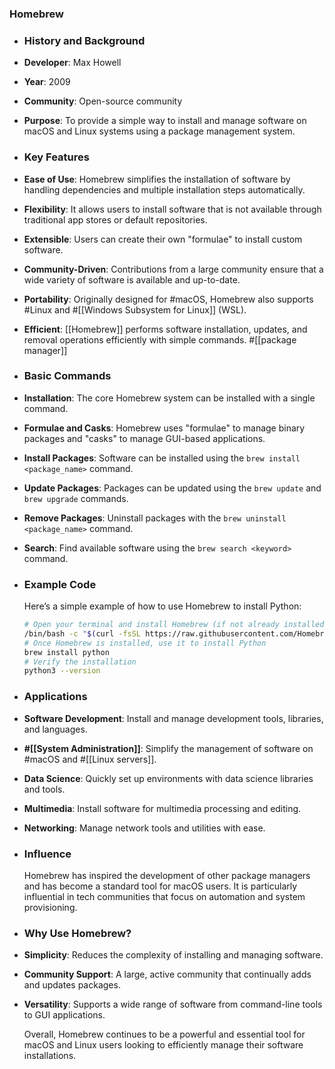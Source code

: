 ### **Homebrew**
- ### **History and Background**
- **Developer**: Max Howell
- **Year**: 2009
- **Community**: Open-source community
- **Purpose**: To provide a simple way to install and manage software on macOS and Linux systems using a package management system.
- ### **Key Features**
- **Ease of Use**: Homebrew simplifies the installation of software by handling dependencies and multiple installation steps automatically.
- **Flexibility**: It allows users to install software that is not available through traditional app stores or default repositories.
- **Extensible**: Users can create their own "formulae" to install custom software.
- **Community-Driven**: Contributions from a large community ensure that a wide variety of software is available and up-to-date.
- **Portability**: Originally designed for #macOS, Homebrew also supports #Linux and #[[Windows Subsystem for Linux]] (WSL).
- **Efficient**: [[Homebrew]] performs software installation, updates, and removal operations efficiently with simple commands. #[[package manager]]
- ### **Basic Commands**
- **Installation**: The core Homebrew system can be installed with a single command.
- **Formulae and Casks**: Homebrew uses "formulae" to manage binary packages and "casks" to manage GUI-based applications.
- **Install Packages**: Software can be installed using the `brew install <package_name>` command.
- **Update Packages**: Packages can be updated using the `brew update` and `brew upgrade` commands.
- **Remove Packages**: Uninstall packages with the `brew uninstall <package_name>` command.
- **Search**: Find available software using the `brew search <keyword>` command.
- ### **Example Code**
  
  Here’s a simple example of how to use Homebrew to install Python:
  
  ```sh
  # Open your terminal and install Homebrew (if not already installed)
  /bin/bash -c "$(curl -fsSL https://raw.githubusercontent.com/Homebrew/install/HEAD/install.sh)"
  # Once Homebrew is installed, use it to install Python
  brew install python
  # Verify the installation
  python3 --version
  ```
- ### **Applications**
- **Software Development**: Install and manage development tools, libraries, and languages.
- **#[[System Administration]]**: Simplify the management of software on #macOS and #[[Linux servers]].
- **Data Science**: Quickly set up environments with data science libraries and tools.
- **Multimedia**: Install software for multimedia processing and editing.
- **Networking**: Manage network tools and utilities with ease.
- ### **Influence**
  
  Homebrew has inspired the development of other package managers and has become a standard tool for macOS users. It is particularly influential in tech communities that focus on automation and system provisioning.
- ### **Why Use Homebrew?**
- **Simplicity**: Reduces the complexity of installing and managing software.
- **Community Support**: A large, active community that continually adds and updates packages.
- **Versatility**: Supports a wide range of software from command-line tools to GUI applications.
  
  Overall, Homebrew continues to be a powerful and essential tool for macOS and Linux users looking to efficiently manage their software installations.